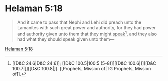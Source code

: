 # Helaman 5:18

> And it came to pass that Nephi and Lehi did preach unto the Lamanites with such great power and authority, for they had power and authority given unto them that they might <u>speak</u>[^a], and they also had what they should speak given unto them—

[Helaman 5:18](https://www.churchofjesuschrist.org/study/scriptures/bofm/hel/5?lang=eng&id=p18#p18)


[^a]: [[D&C 24.6|D&C 24:6]]; [[D&C 100.5|100:5 (5–8)]][[D&C 100.6|]][[D&C 100.7|]][[D&C 100.8|]]. [[Prophets, Mission of|TG Prophets, Mission of]].  
